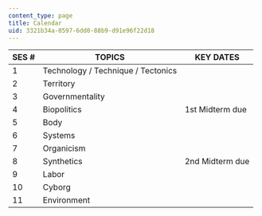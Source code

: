 ```yaml
---
content_type: page
title: Calendar
uid: 3321b34a-0597-6dd0-88b9-d91e96f22d18
---
```


| SES # | TOPICS | KEY DATES |
| --- | --- | --- |
| 1 | Technology / Technique / Tectonics | &nbsp; |
| 2 | Territory | &nbsp; |
| 3 | Governmentality | &nbsp; |
| 4 | Biopolitics | 1st Midterm due |
| 5 | Body | &nbsp; |
| 6 | Systems | &nbsp; |
| 7 | Organicism | &nbsp; |
| 8 | Synthetics | 2nd Midterm due |
| 9 | Labor | &nbsp; |
| 10 | Cyborg | &nbsp; |
| 11 | Environment |